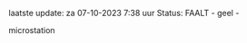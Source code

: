 laatste update: 
za 07-10-2023  7:38   uur 
Status: FAALT - geel - 
<div class="service Y">microstation</div>